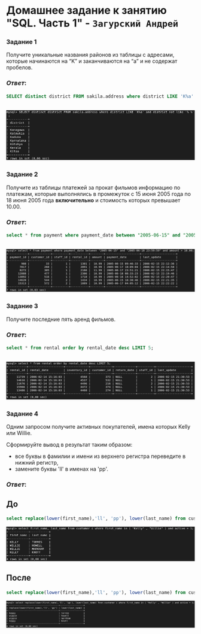 # Домашнее задание к занятию "SQL. Часть 1" - `Загурский Андрей`

### Задание 1

Получите уникальные названия районов из таблицы с адресами, которые начинаются на “K” и заканчиваются на “a” и не содержат пробелов.

### *Ответ*:
```sql
SELECT distinct district FROM sakila.address where district LIKE 'K%a' and district not like '% %' ;
```
![image](https://github.com/Anders1994/Homework/blob/main/ScreenShots/%D0%A1%D0%BA%D1%80%D0%B8%D0%BD%20533.png)
---

### Задание 2

Получите из таблицы платежей за прокат фильмов информацию по платежам, которые выполнялись в промежуток с 15 июня 2005 года по 18 июня 2005 года **включительно** и стоимость которых превышает 10.00.

### *Ответ*:
```sql
select * from payment where payment_date between "2005-06-15" and "2005-06-18 23:59:59" and amount > 10.00;
```
![image](https://github.com/Anders1994/Homework/blob/main/ScreenShots/%D0%A1%D0%BA%D1%80%D0%B8%D0%BD%20535.png)
---

### Задание 3

Получите последние пять аренд фильмов.

### *Ответ*:
```sql
select * from rental order by rental_date desc LIMIT 5;
```
![image](https://github.com/Anders1994/Homework/blob/main/ScreenShots/%D0%A1%D0%BA%D1%80%D0%B8%D0%BD%20536.png)
---

### Задание 4

Одним запросом получите активных покупателей, имена которых Kelly или Willie. 

Сформируйте вывод в результат таким образом:
- все буквы в фамилии и имени из верхнего регистра переведите в нижний регистр,
- замените буквы 'll' в именах на 'pp'.

### *Ответ*:
## До
```sql
select replace(lower(first_name),'ll', 'pp'), lower(last_name) from customer c where first_name in ( "Kelly" , "Willie" ) and active = 1;
```

![image](https://github.com/Anders1994/Homework/blob/main/ScreenShots/%D0%A1%D0%BA%D1%80%D0%B8%D0%BD%20537.png)

## После
```sql
select replace(lower(first_name),'ll', 'pp'), lower(last_name) from customer c where first_name in ( "Kelly" , "Willie" ) and active = 1;
```

![image](https://github.com/Anders1994/Homework/blob/main/ScreenShots/%D0%A1%D0%BA%D1%80%D0%B8%D0%BD%20538.png)